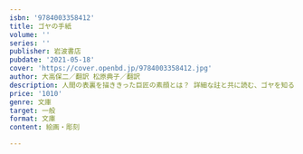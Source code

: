 ```yaml
---
isbn: '9784003358412'
title: ゴヤの手紙
volume: ''
series: ''
publisher: 岩波書店
pubdate: '2021-05-18'
cover: 'https://cover.openbd.jp/9784003358412.jpg'
author: 大高保二／翻訳 松原典子／翻訳
description: 人間の表裏を描ききった巨匠の素顔とは？ 詳細な註と共に読む、ゴヤを知るための一級資料。(全二冊)
price: '1010'
genre: 文庫
target: 一般
format: 文庫
content: 絵画・彫刻

---
```

